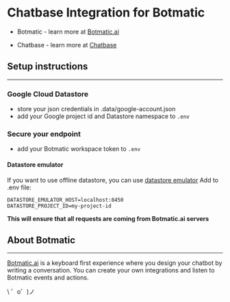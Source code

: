 Chatbase Integration for Botmatic
=========================

- Botmatic - learn more at [Botmatic.ai](https://botmatic.ai)

- Chatbase - learn more at [Chatbase](https://chatbase.com)


## Setup instructions
---
### Google Cloud Datastore

- store your json credentials in .data/google-account.json
- add your Google project id and Datastore namespace to `.env`

### Secure your endpoint

- add your Botmatic workspace token to `.env`

#### Datastore emulator

If you want to use offline datastore, you can use [datastore emulator](https://cloud.google.com/datastore/docs/tools/datastore-emulator)
Add to .env file:

```shell
DATASTORE_EMULATOR_HOST=localhost:8450
DATASTORE_PROJECT_ID=my-project-id
```

**This will ensure that all requests are coming from Botmatic.ai servers**


## About Botmatic
---
[Botmatic.ai](https://botmatic.ai) is a keyboard first experience where you design your chatbot by writing a conversation. You can create your own integrations and listen to Botmatic events and actions.

\ ゜o゜)ノ
